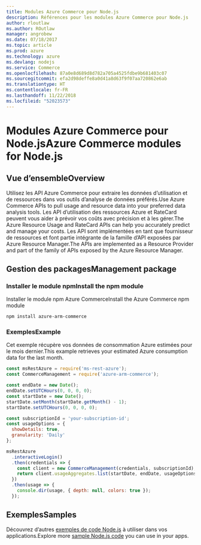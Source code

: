 ```yaml
---
title: Modules Azure Commerce pour Node.js
description: Références pour les modules Azure Commerce pour Node.js
author: rloutlaw
ms.author: ROutlaw
manager: angrobew
ms.date: 07/18/2017
ms.topic: article
ms.prod: azure
ms.technology: azure
ms.devlang: nodejs
ms.service: Commerce
ms.openlocfilehash: 87a0e8d689d8d782a705a4525fdbe9b681403c07
ms.sourcegitcommit: efa2d98deffe8a0d41a8d63f9f07aa720862e6ab
ms.translationtype: HT
ms.contentlocale: fr-FR
ms.lasthandoff: 11/22/2018
ms.locfileid: "52023573"
---
```

# <a name="azure-commerce-modules-for-nodejs"></a><span data-ttu-id="9df54-103">Modules Azure Commerce pour Node.js</span><span class="sxs-lookup"><span data-stu-id="9df54-103">Azure Commerce modules for Node.js</span></span>

## <a name="overview"></a><span data-ttu-id="9df54-104">Vue d’ensemble</span><span class="sxs-lookup"><span data-stu-id="9df54-104">Overview</span></span>

<span data-ttu-id="9df54-105">Utilisez les API Azure Commerce pour extraire les données d’utilisation et de ressources dans vos outils d’analyse de données préférés.</span><span class="sxs-lookup"><span data-stu-id="9df54-105">Use Azure Commerce APIs to pull usage and resource data into your preferred data analysis tools.</span></span> <span data-ttu-id="9df54-106">Les API d’utilisation des ressources Azure et RateCard peuvent vous aider à prévoir vos coûts avec précision et à les gérer.</span><span class="sxs-lookup"><span data-stu-id="9df54-106">The Azure Resource Usage and RateCard APIs can help you accurately predict and manage your costs.</span></span> <span data-ttu-id="9df54-107">Les API sont implémentées en tant que fournisseur de ressources et font partie intégrante de la famille d’API exposées par Azure Resource Manager.</span><span class="sxs-lookup"><span data-stu-id="9df54-107">The APIs are implemented as a Resource Provider and part of the family of APIs exposed by the Azure Resource Manager.</span></span>

## <a name="management-package"></a><span data-ttu-id="9df54-108">Gestion des packages</span><span class="sxs-lookup"><span data-stu-id="9df54-108">Management package</span></span>

### <a name="install-the-npm-module"></a><span data-ttu-id="9df54-109">Installer le module npm</span><span class="sxs-lookup"><span data-stu-id="9df54-109">Install the npm module</span></span>

<span data-ttu-id="9df54-110">Installer le module npm Azure Commerce</span><span class="sxs-lookup"><span data-stu-id="9df54-110">Install the Azure Commerce npm module</span></span>

```bash
npm install azure-arm-commerce
```

### <a name="example"></a><span data-ttu-id="9df54-111">Exemples</span><span class="sxs-lookup"><span data-stu-id="9df54-111">Example</span></span>

<span data-ttu-id="9df54-112">Cet exemple récupère vos données de consommation Azure estimées pour le mois dernier.</span><span class="sxs-lookup"><span data-stu-id="9df54-112">This example retrieves your estimated Azure consumption data for the last month.</span></span>

```javascript
const msRestAzure = require('ms-rest-azure');
const CommerceManagement = require('azure-arm-commerce');

const endDate = new Date();
endDate.setUTCHours(0, 0, 0, 0);
const startDate = new Date();
startDate.setMonth(startDate.getMonth() - 1);
startDate.setUTCHours(0, 0, 0, 0);

const subscriptionId = 'your-subscription-id';
const usageOptions = {
  showDetails: true,
  granularity: 'Daily'
};

msRestAzure
  .interactiveLogin()
  .then(credentials => {
    const client = new CommerceManagement(credentials, subscriptionId);
    return client.usageAggregates.list(startDate, endDate, usageOptions);
  })
  .then(usage => {
    console.dir(usage, { depth: null, colors: true });
  });
```

## <a name="samples"></a><span data-ttu-id="9df54-113">Exemples</span><span class="sxs-lookup"><span data-stu-id="9df54-113">Samples</span></span>

<span data-ttu-id="9df54-114">Découvrez d’autres [exemples de code Node.js](https://azure.microsoft.com/resources/samples/?platform=nodejs) à utiliser dans vos applications.</span><span class="sxs-lookup"><span data-stu-id="9df54-114">Explore more [sample Node.js code](https://azure.microsoft.com/resources/samples/?platform=nodejs) you can use in your apps.</span></span>
